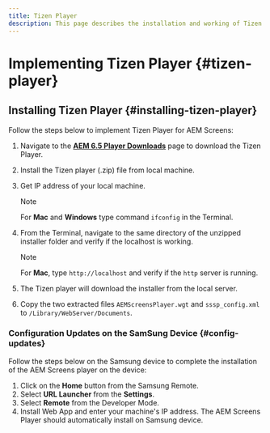 ```yaml
---
title: Tizen Player
description: This page describes the installation and working of Tizen Player.
---
```


# Implementing Tizen Player {#tizen-player}

## Installing Tizen Player {#installing-tizen-player}

Follow the steps below to implement Tizen Player for AEM Screens:

1. Navigate to the [**AEM 6.5 Player Downloads**](https://download.macromedia.com/screens/) page to download the Tizen Player.

1. Install the Tizen player (.zip) file from local machine.

1. Get IP address of your local machine. 

    >[!NOTE]
    >For **Mac** and **Windows** type command `ifconfig` in the Terminal.

1. From the Terminal, navigate to the same directory of the unzipped installer folder and verify if the localhost is working.

   >[!NOTE]
   >For **Mac**, type `http://localhost` and verify if the `http` server is running.

1. The Tizen player will download the installer from the local server.

1. Copy the two extracted files `AEMScreensPlayer.wgt` and `sssp_config.xml` to `/Library/WebServer/Documents`.

### Configuration Updates on the SamSung Device {#config-updates}

Follow the steps below on the Samsung device to complete the installation of the AEM Screens player on the device:

1. Click on the **Home** button from the Samsung Remote.
1. Select **URL Launcher** from the **Settings**.
1. Select **Remote** from the Developer Mode.
1. Install Web App and enter your machine's IP address.
   The AEM Screens Player should automatically install on Samsung device.


